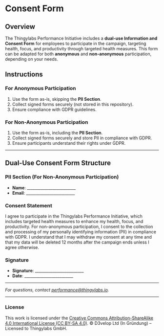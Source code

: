 <!-- docs/s1-consent-form.md -->
# Consent Form

## Overview
The Thingylabs Performance Initiative includes a **dual-use Information and Consent Form** for employees to participate in the campaign, targeting health, focus, and productivity through targeted health measures. This form can be adapted for both **anonymous** and **non-anonymous** participation, depending on your needs.

## Instructions
### For Anonymous Participation
1. Use the form as-is, skipping the **PII Section**.
2. Collect signed forms securely (not stored in this repository).
3. Ensure compliance with GDPR guidelines.

### For Non-Anonymous Participation
1. Use the form as-is, including the **PII Section**.
2. Collect signed forms securely and store PII in compliance with GDPR.
3. Ensure participants understand their rights under GDPR.

---

## Dual-Use Consent Form Structure
### PII Section (For Non-Anonymous Participation)
- **Name**: _________________________
- **Email**: _________________________

### Consent Statement
I agree to participate in the Thingylabs Performance Initiative, which includes targeted health measures to enhance my health, focus, and productivity. For non-anonymous participation, I consent to the collection and processing of my personally identifying information (PII) in compliance with GDPR. I understand that I may withdraw my consent at any time and that my data will be deleted 12 months after the campaign ends unless I agree otherwise.

### Signature
- **Signature**: _________________________
- **Date**: _________________________

---

*For questions, contact [performance@thingylabs.io](mailto:performance@thingylabs.io).*

---

### License
This work is licensed under the [Creative Commons Attribution-ShareAlike 4.0 International License (CC BY-SA 4.0)](https://creativecommons.org/licenses/by-sa/4.0/). © D3velop Ltd (In Gründung) – Licensed to Thingylabs GmbH.